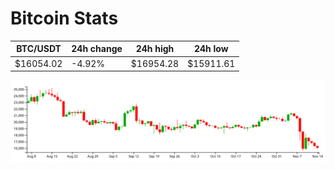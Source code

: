 # Bitcoin Stats

BTC/USDT|24h change|24h high|24h low|
|---|---|---|---|
|$16054.02|-4.92%|$16954.28|$15911.61|

<img src="./chart.svg">
